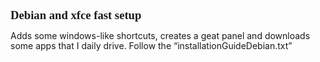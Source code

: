 <!DOCTYPE html>
<html>
<head>
	<meta http-equiv="content-type" content="text/html; charset=utf-8"/>
	<title></title>
	<meta name="generator" content="LibreOffice 7.4.7.2 (Linux)"/>
	<meta name="created" content="00:00:00"/>
	<meta name="changed" content="2024-06-20T18:23:38.398128567"/>
	<style type="text/css">
		@page { size: 8.5in 11in; margin-left: 0.79in; margin-right: 0.39in; margin-top: 0.39in; margin-bottom: 0.39in }
		p { line-height: 115%; margin-bottom: 0.1in; background: transparent }
		h3 { margin-top: 0.1in; margin-bottom: 0.08in; background: transparent; page-break-after: avoid }
		h3.western { font-family: "Liberation Serif", serif; font-size: 14pt; font-weight: bold }
		h3.cjk { font-family: "DejaVu Sans"; font-size: 14pt; font-weight: bold }
		h3.ctl { font-family: "FreeSans"; font-size: 14pt; font-weight: bold }
	</style>
</head>
<body lang="en-US" link="#000080" vlink="#800000" dir="ltr"><h3 class="western">
Debian and xfce fast setup 
</h3>
<p>Adds some windows-like shortcuts, creates a geat panel and
downloads some apps that I daily drive. Follow the
“installationGuideDebian.txt”</p>
</body>
</html>